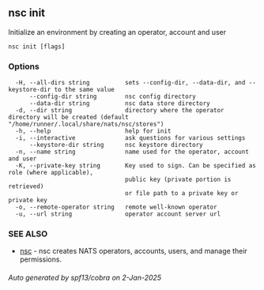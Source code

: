## nsc init

Initialize an environment by creating an operator, account and user

```
nsc init [flags]
```

### Options

```
  -H, --all-dirs string          sets --config-dir, --data-dir, and --keystore-dir to the same value
      --config-dir string        nsc config directory
      --data-dir string          nsc data store directory
  -d, --dir string               directory where the operator directory will be created (default "/home/runner/.local/share/nats/nsc/stores")
  -h, --help                     help for init
  -i, --interactive              ask questions for various settings
      --keystore-dir string      nsc keystore directory
  -n, --name string              name used for the operator, account and user
  -K, --private-key string       Key used to sign. Can be specified as role (where applicable),
                                 public key (private portion is retrieved)
                                 or file path to a private key or private key 
  -o, --remote-operator string   remote well-known operator
  -u, --url string               operator account server url
```

### SEE ALSO

* [nsc](nsc.md)	 - nsc creates NATS operators, accounts, users, and manage their permissions.

###### Auto generated by spf13/cobra on 2-Jan-2025
